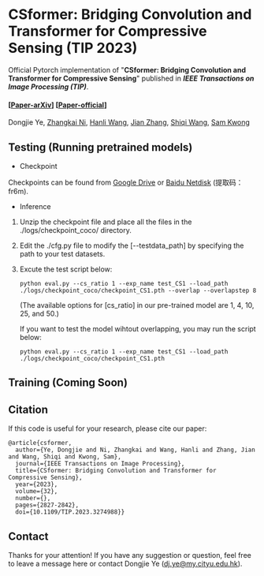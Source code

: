 # CSformer: Bridging Convolution and Transformer for Compressive Sensing (TIP 2023)

Official Pytorch implementation of "**CSformer: Bridging Convolution and Transformer for Compressive Sensing**" published in ***IEEE Transactions on Image Processing (TIP)***.
#### [[Paper-arXiv](https://arxiv.org/abs/2112.15299)] [[Paper-official](https://ieeexplore.ieee.org/document/10124835/)] 
Dongjie Ye, [Zhangkai Ni](https://eezkni.github.io/), [Hanli Wang](https://mic.tongji.edu.cn/51/91/c9778a86417/page.htm), [Jian Zhang](https://jianzhang.tech/), [Shiqi Wang](https://www.cs.cityu.edu.hk/~shiqwang/), [Sam Kwong](http://www6.cityu.edu.hk/stfprofile/cssamk.htm)



## Testing (Running pretrained models)
- Checkpoint

Checkpoints can be found from [Google Drive](https://drive.google.com/file/d/1P_HKhmTsYi2H94VMY1TcIU5Ze6H_mIq0/view?usp=sharing) or [Baidu Netdisk](https://pan.baidu.com/s/1o7Cs9OLjy63PLydgFmQ_qw?pwd=fr6m) (提取码：fr6m). 

- Inference
1. Unzip the checkpoint file and place all the files in the ./logs/checkpoint_coco/ directory.
2. Edit the ./cfg.py file to modify the [--testdata_path] by specifying the path to your test datasets.
3. Excute the test script below:
    ```
    python eval.py --cs_ratio 1 --exp_name test_CS1 --load_path ./logs/checkpoint_coco/checkpoint_CS1.pth --overlap --overlapstep 8
    ```
   (The available options for [cs_ratio] in our pre-trained model are 1, 4, 10, 25, and 50.)
      
    If you want to test the model wihtout overlapping, you may run the script below:
    ```
    python eval.py --cs_ratio 1 --exp_name test_CS1 --load_path ./logs/checkpoint_coco/checkpoint_CS1.pth
    ```
## Training (Coming Soon)

## Citation
If this code is useful for your research, please cite our paper:

```
@article{csformer,
  author={Ye, Dongjie and Ni, Zhangkai and Wang, Hanli and Zhang, Jian and Wang, Shiqi and Kwong, Sam},
  journal={IEEE Transactions on Image Processing}, 
  title={CSformer: Bridging Convolution and Transformer for Compressive Sensing}, 
  year={2023},
  volume={32},
  number={},
  pages={2827-2842},
  doi={10.1109/TIP.2023.3274988}}
```

## Contact

Thanks for your attention! If you have any suggestion or question, feel free to leave a message here or contact Dongjie Ye (dj.ye@my.cityu.edu.hk).
